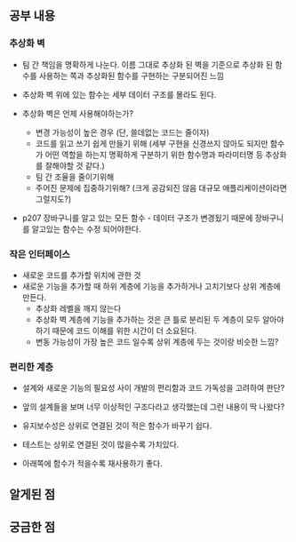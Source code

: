 ## 공부 내용

### 추상화 벽

- 팀 간 책임을 명확하게 나눈다. 이름 그대로 추상화 된 벽을 기준으로 추상화 된 함수를 사용하는 쪽과 추상화된 함수를 구현하는 구분되어진 느낌
- 추상화 벽 위에 있는 함수는 세부 데이터 구조를 몰라도 된다.

- 추상화 벽은 언제 사용해야하는가?

  - 변경 가능성이 높은 경우 (단, 쓸데없는 코드는 줄이자)
  - 코드를 읽고 쓰기 쉽게 만들기 위해 (세부 구현을 신경쓰지 않아도 되지만 함수가 어떤 역할을 하는지 명확하게 구분하기 위한 함수명과 파라미터명 등 추상화를 잘해야할 것 같다.)
  - 팀 간 조율을 줄이기위해
  - 주어진 문제에 집중하기위해? (크게 공감되진 않음 대규모 애플리케이션이라면 그럴지도?)

- p207
  장바구니를 알고 있는 모든 함수 - 데이터 구조가 변경됬기 때문에 장바구니를 알고있는 함수는 수정 되어야한다.

### 작은 인터페이스

- 새로운 코드를 추가할 위치에 관한 것
- 새로운 기능을 추가할 때 하위 계층에 기능을 추가하거나 고치기보다 상위 계층에 만든다.
  - 추상화 레벨을 깨지 않는다
  - 추상화 벽 계층에 기능을 추가하는 것은 큰 틀로 분리된 두 계층이 모두 알아야하기 때문에 코드 이해를 위한 시간이 더 소요된다.
  - 변동 가능성이 가장 높은 코드 일수록 상위 계층에 두는 것이랑 비슷한 느낌?

### 편리한 계층

- 설계와 새로운 기능의 필요성 사이 개발의 편리함과 코드 가독성을 고려하여 판단?
- 앞의 설계들을 보며 너무 이상적인 구조다라고 생각했는데 그런 내용이 딱 나왔다?

- 유지보수성은 상위로 연결된 것이 적은 함수가 바꾸기 쉽다.
- 테스트는 상위로 연결된 것이 많을수록 가치있다.
- 아래쪽에 함수가 적을수록 재사용하기 좋다.

## 알게된 점

## 궁금한 점
